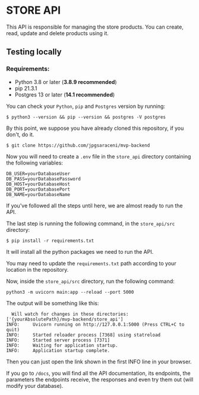 # STORE API

This API is responsible for managing the store products.
You can create, read, update and delete products using it.

## Testing locally
### Requirements:
- Python 3.8 or later (**3.8.9 recommended**)
- pip 21.3.1
- Postgres 13 or later (**14.1 recommended**)

You can check your `Python`, `pip` and `Postgres` version by running:
```
$ python3 --version && pip --version && postgres -V postgres 
```

By this point, we suppose you have already cloned this repository, if you don't, do it.

```
$ git clone https://github.com/jpgsaraceni/mvp-backend
```

Now you will need to create a `.env` file in the `store_api` directory containing the following variables:
```
DB_USER=yourDatabaseUser
DB_PASS=yourDatabasePassword
DB_HOST=yourDatabaseHost
DB_PORT=yourDatabasePort
DB_NAME=yourDatabaseName
```

If you've followed all the steps until here, we are almost ready to run the API.

The last step is running the following command, in the `store_api/src` directory:

```
$ pip install -r requirements.txt
```

It will install all the python packages we need to run the API.

You may need to update the `requirements.txt` path according to your location in the repository.

Now, inside the `store_api/src` directory, run the following command:

```
python3 -m uvicorn main:app --reload --port 5000 
```

The output will be something like this:

```
  Will watch for changes in these directories: ['{yourAbsolutePath}/mvp-backend/store_api']
INFO:     Uvicorn running on http://127.0.0.1:5000 (Press CTRL+C to quit)
INFO:     Started reloader process [7368] using statreload
INFO:     Started server process [7371]
INFO:     Waiting for application startup.
INFO:     Application startup complete.
```

Then you can just open the link shown in the first INFO line in your browser.

If you go to `/docs`, you will find all the API documentation, its endpoints, the parameters the endpoints receive, the responses and even try them out (will modify your database).
